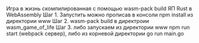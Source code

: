 Игра в жизнь скомпилированная с помощью wasm-pack build ЯП Rust в WebAssembly
Шаг 1. Запустить можно прописав в консоли npm install из директории www
Шаг 2. wasm-pack build в директроии wasm_game_of_life
Шаг 3. либо запускаем из директории www npm run start (webpack сервер), либо из корневой директории go run main.go
